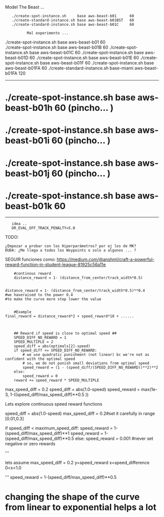Model The Beast ... 


       ./create-spot-instance.sh     base aws-beast-b01      60  
       ./create-standard-instance.sh base aws-beast-b01BST   60
       ./create-standard-instance.sh base aws-beast-b01C     60

              Mal experimento ... 

   ./create-spot-instance.sh base aws-beast-b01       60   
       ./create-spot-instance.sh base aws-beast-b01B      60 
       ./create-spot-instance.sh base aws-beast-b01C      60 
       ./create-spot-instance.sh base aws-beast-b01D      60 
           ./create-spot-instance.sh base aws-beast-b01E      60
       ./create-spot-instance.sh base aws-beast-b01F      60 
           ./create-spot-instance.sh     base       aws-beast-b01FA      60 
           ./create-standard-instance.sh base-miami aws-beast-b01FA     120 


------------------------------------------------

#           ./create-spot-instance.sh base aws-beast-b01h        60      (pincho... )
#               ./create-spot-instance.sh base aws-beast-b01i      60    (pincho... )
#               ./create-spot-instance.sh base aws-beast-b01j      60    (pincho... )
#           ./create-spot-instance.sh base aws-beast-b01k      60 



------------------------------------------------


       idea ..
       DR_EVAL_OFF_TRACK_PENALTY=5.0



TODO:

    ¿Empezar a probar con los Hiperparámetros? por ej los de MK?
    DUDA: ¿Me llega a todos los Woypoints o solo a algunos ... ?








SEGUIR funciones como:
https://medium.com/@anshml/craft-a-powerful-reward-function-in-student-league-81925c56a11e


        #continous reward
        distance_reward = 1- (distance_from_center/track_width*0.5)


    distance_reward = 1- (distance_from_center/track_width*0.5)**0.4  
    #we haveraised to the power 0.4
    #to make the curve more step lower the value 


        #Example 
    final_reward = distance_reward*2 + speed_reward*10 + ......



        ## Reward if speed is close to optimal speed ##
        SPEED_DIFF_NO_REWARD = 1
        SPEED_MULTIPLE = 2
        speed_diff = abs(optimals[2]-speed)
        if speed_diff <= SPEED_DIFF_NO_REWARD:
            # we use quadratic punishment (not linear) bc we're not as confident with the optimal speed
            # so, we do not punish small deviations from optimal speed
            speed_reward = (1 - (speed_diff/(SPEED_DIFF_NO_REWARD))**2)**2
        else:
            speed_reward = 0
        reward += speed_reward * SPEED_MULTIPLE


max_speed_diff = 0.2
speed_diff = abs(1.0-speed) 
speed_reward = max(1e-3, 1-((speed_diff/max_speed_diff)**0.5 ))

Lets explore continuous speed reward functions

speed_diff = abs(1.0-speed)
max_speed_diff = 0.2#set it carefully in range [0.01,0.3]

if speed_diff < maximum_speed_diff:
  speed_reward = 1-(speed_diff/max_speed_diff)**1 
  speed_reward = 1-(speed_diff/max_speed_diff)**0.5
else:
  speed_reward = 0.001 #never set negative or zero rewards
  

  '''

lets assume max_speed_diff = 0.2 
y=speed_reward
x=speed_difference 0<x<1.0

'''
speed_reward = 1-(speed_diff/max_speed_diff)**0.5

# changing the shape of the curve from linear to exponential helps a lot


